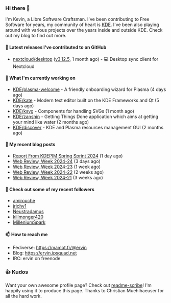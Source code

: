 ### Hi there 👋

I'm Kevin, a Libre Software Craftsman. I've been contributing to Free Software for years,
my community of heart is [KDE](https://kde.org). I've been also playing around with various
projects over the years inside and outside KDE. Check out my blog to find out more.

#### 🔭 Latest releases I've contributed to on GitHub

- [nextcloud/desktop](https://github.com/nextcloud/desktop) ([v3.12.5](https://github.com/nextcloud/desktop/releases/tag/v3.12.5), 1 month ago) - 💻 Desktop sync client for Nextcloud

#### 🌱 What I'm currently working on

- [KDE/plasma-welcome](https://github.com/KDE/plasma-welcome) - A friendly onboarding wizard for Plasma (4 days ago)
- [KDE/kate](https://github.com/KDE/kate) - Modern text editor built on the KDE Frameworks and Qt (5 days ago)
- [KDE/ksvg](https://github.com/KDE/ksvg) - Components for handling SVGs (1 month ago)
- [KDE/zanshin](https://github.com/KDE/zanshin) - Getting Things Done application which aims at getting your mind like water (2 months ago)
- [KDE/discover](https://github.com/KDE/discover) - KDE and Plasma resources management GUI (2 months ago)

#### 📜 My recent blog posts

- [Report From KDEPIM Spring Sprint 2024](https://ervin.ipsquad.net/blog/2024/06/16/report-from-kdepim-spring-sprint-2024/) (1 day ago)
- [Web Review, Week 2024-24](https://ervin.ipsquad.net/blog/2024/06/14/web-review-week-2024-24/) (3 days ago)
- [Web Review, Week 2024-23](https://ervin.ipsquad.net/blog/2024/06/07/web-review-week-2024-23/) (1 week ago)
- [Web Review, Week 2024-22](https://ervin.ipsquad.net/blog/2024/05/31/web-review-week-2024-22/) (2 weeks ago)
- [Web Review, Week 2024-21](https://ervin.ipsquad.net/blog/2024/05/24/web-review-week-2024-21/) (3 weeks ago)

#### 👯 Check out some of my recent followers

- [amirouche](https://github.com/amirouche)
- [jrichy1](https://github.com/jrichy1)
- [Neustradamus](https://github.com/Neustradamus)
- [killmonger420](https://github.com/killmonger420)
- [MilleniumSpark](https://github.com/MilleniumSpark)

#### 📫 How to reach me

- Fediverse: https://mamot.fr/@ervin
- Blog: https://ervin.ipsquad.net
- IRC: ervin on freenode

### 👍 Kudos

Want your own awesome profile page? Check out [readme-scribe](https://github.com/muesli/readme-scribe)!
I'm happily using it to produce this page. Thanks to Christian Muehlhaeuser for all the hard work.

